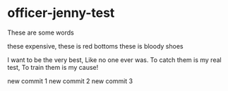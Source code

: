 # officer-jenny-test

These are some words

these expensive, these is red bottoms
these is bloody shoes

I want to be the very best,
Like no one ever was.
To catch them is my real test,
To train them is my cause!

new commit 1
new commit 2
new commit 3